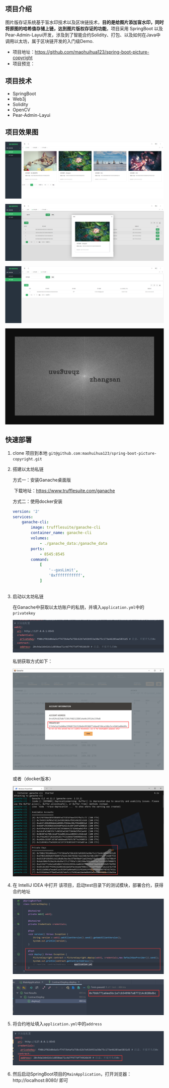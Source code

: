 ## 项目介绍

图片版存证系统基于盲水印技术以及区块链技术，**目的是给图片添加盲水印，同时将原图的哈希值存储上链，达到图片版权存证的功能**，项目采用 SpringBoot 以及Pear-Admin-Layui开发，涉及到了智能合约Solidity、打包、以及如何在Java中调用以太坊，属于区块链开发的入门级Demo.

* 项目地址：https://github.com/maohuihua123/spring-boot-picture-copyright
* 项目预览：

## 项目技术



* SpringBoot
* Web3j
* Solidity
* OpenCV
* Pear-Admin-Layui

## 项目效果图

![image-20210705205114350](README/image-20210705205114350.png)

![image-20210705205220704](README/image-20210705205220704.png)

![image-20210705205317737](README/image-20210705205317737.png)

![image-20210705205421930](README/image-20210705205421930.png)

## 快速部署

1. clone 项目到本地 `git@github.com:maohuihua123/spring-boot-picture-copyright.git`

2. 搭建以太坊私链

   方式一：安装Ganache桌面版

   ​		下载地址：https://www.trufflesuite.com/ganache

   方式二：使用docker安装

   ```yml
   version: '2'
   services:
       ganache-cli:
           image: trufflesuite/ganache-cli
           container_name: ganache-cli
           volumes:
               - ./ganache_data:/ganache_data
           ports:
               - 8545:8545
           command:
               [
                   '--gasLimit',
                   '0xfffffffffff',
               ]
                  
   ```

3. 启动以太坊私链

   在Ganache中获取以太坊账户的私钥，并填入`application.yml`中的`privatekey`

   ![image-20210705210929807](README/image-20210705210929807.png)

   私钥获取方式如下：

   ![image-20210705210514854](README/image-20210705210514854.png)

   或者（docker版本）

   ![image-20210705210656517](README/image-20210705210656517.png)

4. 在 IntelliJ IDEA 中打开 该项目，启动test目录下的测试模块，部署合约，获得合约地址

   ![image-20210705211138852](README/image-20210705211138852.png)

   

   ![image-20210705211501442](README/image-20210705211501442.png)

5. 将合约地址填入`application.yml`中的`address`

   ![image-20210705211556831](README/image-20210705211556831.png)

6. 然后启动SpringBoot项目的`MainApplication`，打开浏览器：http://localhost:8080/ 即可

   

